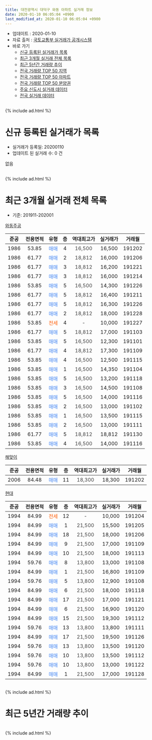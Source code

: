 ```yaml
---
title: 대전광역시 대덕구 와동 아파트 실거래 정보
date: 2020-01-10 06:05:04 +0900
last_modified_at: 2020-01-10 06:05:04 +0900
---
```


* 업데이트 : 2020-01-10
* 자료 출처 : [국토교통부 실거래가 공개시스템](http://rt.molit.go.kr)
* 바로 가기
    * [신규 등록된 실거래가 목록](#신규-등록된-실거래가-목록)
    * [최근 3개월 실거래 전체 목록](#최근-3개월-실거래-전체-목록)
    * [최근 5년간 거래량 추이](#최근-5년간-거래량-추이)
    * [전국 거래량 TOP 50 지역](https://inasie.github.io/apt-trade-info/최근-3개월-전국에서-가장-거래가-많이-발생한-지역)
    * [전국 거래량 TOP 50 아파트](https://inasie.github.io/apt-trade-info/최근-3개월-전국에서-가장-거래가-많이-발생한-아파트)
    * [전국 거래량 TOP 50 분양권](https://inasie.github.io/apt-trade-info/최근-3개월-전국에서-가장-거래가-많이-발생한-분양권)
    * [주요 신도시 실거래 데이터](https://inasie.github.io/apt-trade-info/주요-신도시)
    * [전국 실거래 데이터](https://inasie.github.io/apt-trade-info/전국)
<br>
{% include ad.html %}
<br>

# 신규 등록된 실거래가 목록
* 실거래가 등록일: 20200110
* 업데이트 된 실거래 수: 0 건

없음

<br>
{% include ad.html %}
<br>

# 최근 3개월 실거래 전체 목록
* 기준: 201911-202001


[와동주공](https://search.naver.com/search.naver?query=%EB%8C%80%EC%A0%84%EA%B4%91%EC%97%AD%EC%8B%9C+%EB%8C%80%EB%8D%95%EA%B5%AC+%EC%99%80%EB%8F%99+%EC%99%80%EB%8F%99%EC%A3%BC%EA%B3%B5)

|준공|전용면적|유형|층|역대최고가|실거래가|거래월|
|:---:|:---:|:---:|:---:|:---:|:---:|:---:|
|1986|53.85|<span style="color:#4285f3">매매</span>|4|<span style="color:#444444">16,500</span>|16,500|191202|
|1986|61.77|<span style="color:#4285f3">매매</span>|2|<span style="color:#444444">18,812</span>|16,000|191206|
|1986|61.77|<span style="color:#4285f3">매매</span>|3|<span style="color:#444444">18,812</span>|16,200|191221|
|1986|61.77|<span style="color:#4285f3">매매</span>|3|<span style="color:#444444">18,812</span>|16,000|191214|
|1986|53.85|<span style="color:#4285f3">매매</span>|5|<span style="color:#444444">16,500</span>|14,300|191226|
|1986|61.77|<span style="color:#4285f3">매매</span>|5|<span style="color:#444444">18,812</span>|16,400|191211|
|1986|61.77|<span style="color:#4285f3">매매</span>|5|<span style="color:#444444">18,812</span>|16,300|191226|
|1986|61.77|<span style="color:#4285f3">매매</span>|2|<span style="color:#444444">18,812</span>|18,000|191228|
|1986|53.85|<span style="color:#ff5a00">전세</span>|4|<span style="color:#444444">-</span>|10,000|191227|
|1986|61.77|<span style="color:#4285f3">매매</span>|5|<span style="color:#444444">18,812</span>|17,000|191103|
|1986|53.85|<span style="color:#4285f3">매매</span>|5|<span style="color:#444444">16,500</span>|12,300|191101|
|1986|61.77|<span style="color:#4285f3">매매</span>|4|<span style="color:#444444">18,812</span>|17,300|191109|
|1986|53.85|<span style="color:#4285f3">매매</span>|4|<span style="color:#444444">16,500</span>|12,500|191115|
|1986|53.85|<span style="color:#4285f3">매매</span>|1|<span style="color:#444444">16,500</span>|14,350|191104|
|1986|53.85|<span style="color:#4285f3">매매</span>|5|<span style="color:#444444">16,500</span>|13,200|191118|
|1986|53.85|<span style="color:#4285f3">매매</span>|3|<span style="color:#444444">16,500</span>|14,500|191108|
|1986|53.85|<span style="color:#4285f3">매매</span>|5|<span style="color:#444444">16,500</span>|14,000|191116|
|1986|53.85|<span style="color:#4285f3">매매</span>|2|<span style="color:#444444">16,500</span>|13,000|191102|
|1986|53.85|<span style="color:#4285f3">매매</span>|1|<span style="color:#444444">16,500</span>|13,500|191115|
|1986|53.85|<span style="color:#4285f3">매매</span>|2|<span style="color:#444444">16,500</span>|13,000|191111|
|1986|61.77|<span style="color:#4285f3">매매</span>|5|<span style="color:#444444">18,812</span>|18,812|191130|
|1986|53.85|<span style="color:#4285f3">매매</span>|4|<span style="color:#444444">16,500</span>|14,000|191116|

[해맞이](https://search.naver.com/search.naver?query=%EB%8C%80%EC%A0%84%EA%B4%91%EC%97%AD%EC%8B%9C+%EB%8C%80%EB%8D%95%EA%B5%AC+%EC%99%80%EB%8F%99+%ED%95%B4%EB%A7%9E%EC%9D%B4)

|준공|전용면적|유형|층|역대최고가|실거래가|거래월|
|:---:|:---:|:---:|:---:|:---:|:---:|:---:|
|2006|84.48|<span style="color:#4285f3">매매</span>|11|<span style="color:#444444">18,300</span>|18,300|191202|

[현대](https://search.naver.com/search.naver?query=%EB%8C%80%EC%A0%84%EA%B4%91%EC%97%AD%EC%8B%9C+%EB%8C%80%EB%8D%95%EA%B5%AC+%EC%99%80%EB%8F%99+%ED%98%84%EB%8C%80)

|준공|전용면적|유형|층|역대최고가|실거래가|거래월|
|:---:|:---:|:---:|:---:|:---:|:---:|:---:|
|1994|84.99|<span style="color:#ff5a00">전세</span>|12|<span style="color:#444444">-</span>|10,000|191204|
|1994|84.99|<span style="color:#4285f3">매매</span>|1|<span style="color:#444444">21,500</span>|15,500|191205|
|1994|84.99|<span style="color:#4285f3">매매</span>|18|<span style="color:#444444">21,500</span>|18,000|191206|
|1994|84.99|<span style="color:#4285f3">매매</span>|9|<span style="color:#444444">21,500</span>|17,000|191109|
|1994|84.99|<span style="color:#4285f3">매매</span>|10|<span style="color:#444444">21,500</span>|18,000|191113|
|1994|59.76|<span style="color:#4285f3">매매</span>|8|<span style="color:#444444">13,800</span>|13,000|191108|
|1994|84.99|<span style="color:#4285f3">매매</span>|1|<span style="color:#444444">21,500</span>|16,800|191109|
|1994|59.76|<span style="color:#4285f3">매매</span>|5|<span style="color:#444444">13,800</span>|12,900|191108|
|1994|84.99|<span style="color:#4285f3">매매</span>|6|<span style="color:#444444">21,500</span>|18,000|191118|
|1994|84.99|<span style="color:#4285f3">매매</span>|17|<span style="color:#444444">21,500</span>|17,000|191121|
|1994|84.99|<span style="color:#4285f3">매매</span>|6|<span style="color:#444444">21,500</span>|16,900|191120|
|1994|84.99|<span style="color:#4285f3">매매</span>|15|<span style="color:#444444">21,500</span>|19,300|191112|
|1994|59.76|<span style="color:#4285f3">매매</span>|13|<span style="color:#444444">13,800</span>|13,800|191111|
|1994|84.99|<span style="color:#4285f3">매매</span>|17|<span style="color:#444444">21,500</span>|19,500|191126|
|1994|59.76|<span style="color:#4285f3">매매</span>|13|<span style="color:#444444">13,800</span>|13,500|191120|
|1994|59.76|<span style="color:#4285f3">매매</span>|10|<span style="color:#444444">13,800</span>|13,500|191112|
|1994|59.76|<span style="color:#4285f3">매매</span>|10|<span style="color:#444444">13,800</span>|13,000|191122|
|1994|84.99|<span style="color:#4285f3">매매</span>|1|<span style="color:#444444">21,500</span>|17,000|191128|


<br>
{% include ad.html %}
<br>

# 최근 5년간 거래량 추이


<div style="width:100%;">
    <canvas id="deal_progress" height="200"></canvas>
</div>

<script>
new Chart(document.getElementById("deal_progress"), {
    type: 'line',
    data: {
        labels: ['201501','201502','201503','201504','201505','201506','201507','201508','201509','201510','201511','201512','201601','201602','201603','201604','201605','201606','201607','201608','201609','201610','201611','201612','201701','201702','201703','201704','201705','201706','201707','201708','201709','201710','201711','201712','201801','201802','201803','201804','201805','201806','201807','201808','201809','201810','201811','201812','201901','201902','201903','201904','201905','201906','201907','201908','201909','201910','201911','201912','202001'],
        datasets: [{
            label: '매매',
            pointRadius: 1,
            data: [12, 8, 13, 11, 7, 9, 8, 6, 13, 11, 5, 4, 11, 4, 6, 8, 8, 6, 10, 8, 8, 8, 3, 2, 2, 24, 14, 8, 12, 4, 17, 12, 7, 8, 5, 3, 11, 13, 11, 9, 7, 7, 3, 3, 5, 7, 10, 10, 7, 10, 14, 14, 15, 22, 15, 14, 17, 14, 28, 11, 0],
            borderColor: "rgba(255, 201, 14, 1)",
            backgroundColor: "rgba(255, 201, 14, 0.5)",
            fill: false,
            lineTension: 0
        },{
            label: '전월세',
            pointRadius: 1,
            data: [2, 4, 10, 4, 4, 9, 9, 4, 5, 4, 7, 4, 6, 7, 6, 3, 2, 5, 4, 3, 4, 6, 3, 5, 4, 4, 11, 4, 7, 9, 4, 7, 1, 3, 2, 7, 3, 3, 7, 4, 1, 3, 1, 2, 4, 6, 1, 5, 2, 2, 2, 2, 1, 3, 7, 7, 4, 5, 0, 2, 0],
            borderColor: "rgba(0, 141, 185, 1)",
            backgroundColor: "rgba(0, 141, 185, 0.5)",
            fill: false,
            lineTension: 0
        }
        ]
    },
    options: {
        responsive: true,
        title: {
            display: false
        },
        tooltips: {
            mode: 'index',
            intersect: false
        },
        hover: {
            mode: 'nearest',
            intersect: true
        },
        scales: {
            xAxes: [{
                display: true,
                scaleLabel: {
                    display: true,
                    labelString: '년/월'
                }
            }],
            yAxes: [{
                display: true,
                ticks: {
                    suggestedMin: 0,
                },
                scaleLabel: {
                    display: true,
                    labelString: '실거래 수'
                }
            }]
        }
    }
});

</script>


<br>
{% include ad.html %}
<br>

